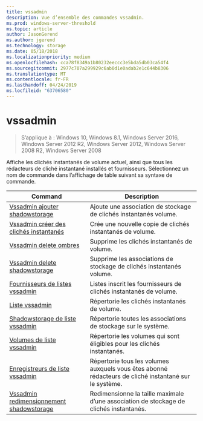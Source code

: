 ```yaml
---
title: vssadmin
description: Vue d’ensemble des commandes vssadmin.
ms.prod: windows-server-threshold
ms.topic: article
author: JasonGerend
ms.author: jgerend
ms.technology: storage
ms.date: 05/18/2018
ms.localizationpriority: medium
ms.openlocfilehash: cca78f8349a1b80232eeccc3e5bda5db03ca54f4
ms.sourcegitcommit: 2977c707a299929c6ab0d1e0adab2e1c644b8306
ms.translationtype: MT
ms.contentlocale: fr-FR
ms.lasthandoff: 04/24/2019
ms.locfileid: "63706580"
---
```

# <a name="vssadmin"></a>vssadmin

>S’applique à : Windows 10, Windows 8.1, Windows Server 2016, Windows Server 2012 R2, Windows Server 2012, Windows Server 2008 R2, Windows Server 2008

Affiche les clichés instantanés de volume actuel, ainsi que tous les rédacteurs de cliché instantané installés et fournisseurs. Sélectionnez un nom de commande dans l’affichage de table suivant sa syntaxe de commande.

|Command|Description|
|---|---|
|[Vssadmin ajouter shadowstorage](https://docs.microsoft.com/previous-versions/windows/it-pro/windows-server-2012-r2-and-2012/cc788051(v%3dws.11))|Ajoute une association de stockage de clichés instantanés volume.|
|[Vssadmin créer des clichés instantanés](https://docs.microsoft.com/previous-versions/windows/it-pro/windows-server-2012-r2-and-2012/cc788055(v%3dws.11))|Crée une nouvelle copie de clichés instantanés de volume.|
|[Vssadmin delete ombres](vssadmin-delete-shadows.md)|Supprime les clichés instantanés de volume.|
|[Vssadmin delete shadowstorage](https://docs.microsoft.com/previous-versions/windows/it-pro/windows-server-2012-r2-and-2012/cc785461(v%3dws.11))|Supprime les associations de stockage de clichés instantanés volume.|
|[Fournisseurs de listes vssadmin](https://docs.microsoft.com/previous-versions/windows/it-pro/windows-server-2012-r2-and-2012/cc788108(v%3dws.11))|Listes inscrit les fournisseurs de clichés instantanés de volume.|
|[Liste vssadmin](vssadmin-list-shadows.md)|Répertorie les clichés instantanés de volume.|
|[Shadowstorage de liste vssadmin](https://docs.microsoft.com/previous-versions/windows/it-pro/windows-server-2012-r2-and-2012/cc788045(v%3dws.11))|Répertorie toutes les associations de stockage sur le système.|
|[Volumes de liste vssadmin](https://docs.microsoft.com/previous-versions/windows/it-pro/windows-server-2012-r2-and-2012/cc788064(v%3dws.11))|Répertorie les volumes qui sont éligibles pour les clichés instantanés.|
|[Enregistreurs de liste vssadmin](vssadmin-list-writers.md)|Répertorie tous les volumes auxquels vous êtes abonné rédacteurs de cliché instantané sur le système.|
|[Vssadmin redimensionnement shadowstorage](https://docs.microsoft.com/previous-versions/windows/it-pro/windows-server-2012-r2-and-2012/cc788050(v%3dws.11))|Redimensionne la taille maximale d’une association de stockage de clichés instantanés.|